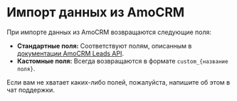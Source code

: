 # Импорт данных из AmoCRM

При импорте данных из AmoCRM возвращаются следующие поля:

*   **Стандартные поля:** Соответствуют полям, описанным в [документации AmoCRM Leads API](https://www.amocrm.ru/developers/content/crm_platform/leads-api?ysclid=mbf1i2c3f9760449319#leads-list).
*   **Кастомные поля:** Всегда возвращаются в формате `custom_{название поля}`.

Если вам не хватает каких-либо полей, пожалуйста, напишите об этом в чат поддержки.
